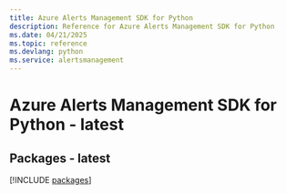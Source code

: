 ```yaml
---
title: Azure Alerts Management SDK for Python
description: Reference for Azure Alerts Management SDK for Python
ms.date: 04/21/2025
ms.topic: reference
ms.devlang: python
ms.service: alertsmanagement
---
```

# Azure Alerts Management SDK for Python - latest
## Packages - latest
[!INCLUDE [packages](alerts-management-index.md)]